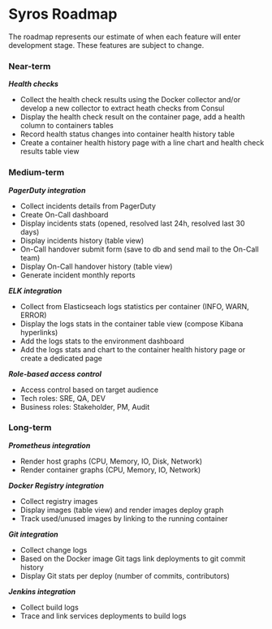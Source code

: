 # Syros Roadmap

The roadmap represents our estimate of when each feature will enter development stage. These features are subject to change.

### Near-term

***Health checks***

* Collect the health check results using the Docker collector and/or develop a new collector to extract heath checks from Consul
* Display the health check result on the container page, add a health column to containers tables
* Record health status changes into container health history table
* Create a container health history page with a line chart and health check results table view

### Medium-term

***PagerDuty integration***

* Collect incidents details from PagerDuty
* Create On-Call dashboard 
* Display incidents stats (opened, resolved last 24h, resolved last 30 days)
* Display incidents history (table view)
* On-Call handover submit form (save to db and send mail to the On-Call team)
* Display On-Call handover history (table view)
* Generate incident monthly reports

***ELK integration***

* Collect from Elasticseach logs statistics per container (INFO, WARN, ERROR) 
* Display the logs stats in the container table view (compose Kibana hyperlinks)
* Add the logs stats to the environment dashboard
* Add the logs stats and chart to the container health history page or create a dedicated page

***Role-based access control***

* Access control based on target audience
* Tech roles: SRE, QA, DEV
* Business roles: Stakeholder, PM, Audit

### Long-term

***Prometheus integration***

* Render host graphs (CPU, Memory, IO, Disk, Network) 
* Render container graphs (CPU, Memory, IO, Network)

***Docker Registry integration***

* Collect registry images
* Display images (table view) and render images deploy graph
* Track used/unused images by linking to the running container 

***Git integration***

* Collect change logs
* Based on the Docker image Git tags link deployments to git commit history
* Display Git stats per deploy (number of commits, contributors)

***Jenkins integration***

* Collect build logs
* Trace and link services deployments to build logs
